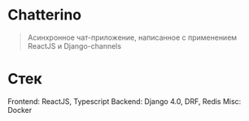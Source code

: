 # Chatterino

> Асинхронное чат-приложение, написанное с применением ReactJS и Django-channels


# Стек

Frontend: ReactJS, Typescript
Backend: Django 4.0, DRF, Redis
Misc: Docker
